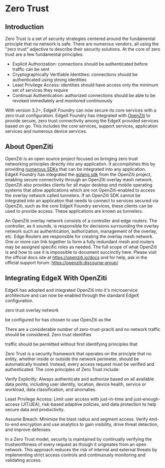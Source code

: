 # Zero Trust

## Introduction

Zero Trust is a set of security strategies centered around the fundamental principle that no network is safe. There are
numerous vendors, all using the "zero trust" adjective to describe their security solutions. At the core of zero trust
are a few fundamental principles:

* Explicit Authorization: connections should be authenticated before traffic can be sent
* Cryptographically Verifiable Identities: connections should be authenticated using strong identities
* Least Privilege Access: identities should have access only the minimum set of services they require
* Continual Authentication: authorized connections should be able to be revoked immediately and monitored continuously

With version 3.2+, EdgeX Foundry can now secure its core services with a zero trust configuration. EdgeX Foundry has
integrated with [OpenZiti](https://openziti.io) to provide secure, zero trust connectivity among the EdgeX provided
services based on go. This includes the core services, support services, application services and numerous device
services.

## About OpenZiti

OpenZiti is an open source project focused on bringing zero trust networking principles directly into any application.
It accomplishes this by providing [numerous SDKs](https://openziti.io/docs/reference/developer/sdk/) that can be
integrated into any application. EdgeX Foundry has integrated the [golang sdk](https://github.com/openziti/sdk-golang/)
from the OpenZiti project, enabling secure connectivity through an OpenZiti overlay mesh network. OpenZiti also provides
clients for all major desktop and mobile operating systems that allow applications which are not OpenZiti-enabled to
access the overlay network called tunnelers. If an OpenZiti SDK cannot be integrated into an application that needs to 
connect to services secured via OpenZiti, such as the core EdgeX Foundry services, these clients can be used to provide
access. These applications are known as tunnelers.

An OpenZiti overlay network consists of a controller and edge routers. The controller, as it sounds, is responsible for
decisions surrounding the overlay network such as authentication, authorization, management of the overlay, etc. Edge
Routers are responsible for creating the overlay mesh network. One or more can link together to form a fully redundant
mesh and routers may be assigned specific roles as needed. The full scope of what OpenZiti is and how to use it is
impossible to document succinctly here. Please visit the official docs site at https://openziti.io/docs and for help,
ask in the official support forum: https://openziti.discourse.group/

## Integrating EdgeX With OpenZiti

EdgeX has adopted and integrated OpenZiti into it's microservice architecture and can now be enabled through the
standard EdgeX configuration.


zero trust overlay network


be configured for has chosen to use OpenZiti as the 

There are
a considerable number of zero-trust-praciti and no
network traffic should be considered. Zero trust
identifies 

traffic should be
permitted without first identifying 
principles that 




Zero Trust is a security framework that operates on the principle that no entity, whether inside or outside the network perimeter, should be automatically trusted. Instead, every access request must be verified and authenticated. The core principles of Zero Trust include:

Verify Explicitly: Always authenticate and authorize based on all available data points, including user identity, location, device health, service or workload, data classification, and anomalies.

Least Privilege Access: Limit user access with just-in-time and just-enough-access (JIT/JEA), risk-based adaptive policies, and data protection to help secure data and productivity.

Assume Breach: Minimize the blast radius and segment access. Verify end-to-end encryption and use analytics to gain visibility, drive threat detection, and improve defenses.

In a Zero Trust model, security is maintained by continually verifying the trustworthiness of every request as though it originates from an open network. This approach reduces the risk of internal and external threats by implementing strict access controls and continuously monitoring and validating access.

